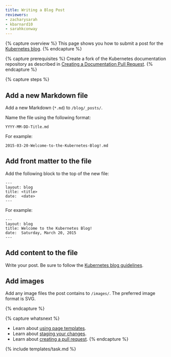 ```yaml
---
title: Writing a Blog Post
reviewers:
- zacharysarah
- kbarnard10
- sarahkconway
---
```


{% capture overview %}
This page shows you how to submit a post for the [Kubernetes blog](https://kubernetes.io/blog).
{% endcapture %}

{% capture prerequisites %}
Create a fork of the Kubernetes documentation repository as described in
[Creating a Documentation Pull Request](/docs/home/contribute/create-pull-request/).
{% endcapture %}

{% capture steps %}

## Add a new Markdown file

Add a new Markdown (`*.md`) to `/blog/_posts/`.

Name the file using the following format:
```
YYYY-MM-DD-Title.md
```
For example:
```
2015-03-20-Welcome-to-the-Kubernetes-Blog!.md
```

## Add front matter to the file

Add the following block to the top of the new file:
```
---
layout: blog
title: <title>
date:  <date>
---
```

For example:
```
---
layout: blog
title: Welcome to the Kubernetes Blog!
date:  Saturday, March 20, 2015
---
```

## Add content to the file

Write your post. Be sure to follow the [Kubernetes blog guidelines]().

## Add images

Add any image files the post contains to `/images/`. The preferred
image format is SVG.

{% endcapture %}

{% capture whatsnext %}
* Learn about [using page templates](/docs/home/contribute/page-templates/).
* Learn about [staging your changes](/docs/home/contribute/stage-documentation-changes/).
* Learn about [creating a pull request](/docs/home/contribute/create-pull-request/).
{% endcapture %}

{% include templates/task.md %}
